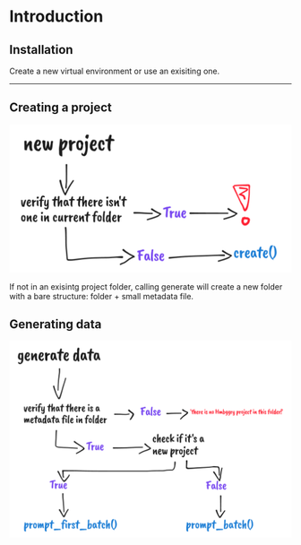 # Introduction

## Installation

Create a new virtual environment or use an exisiting one.

---

## Creating a project

![Create project](../img/new_project.png)


If not in an exisintg project folder, calling generate will create a new folder with a bare structure: folder + small metadata file.


## Generating data

![Generate data](../img/generate_data.png)